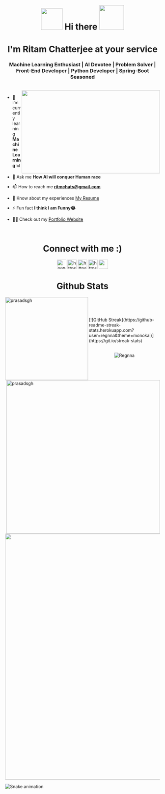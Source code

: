 
<!--
**regnna/regnna** is a ✨ _special_ ✨ repository because its `README.md` (this file) appears on your GitHub profile.

Here are some ideas to get you started:

- 🔭 I’m currently working on ...
- 🌱 I’m currently learning ...
- 👯 I’m looking to collaborate on ...
- 🤔 I’m looking for help with ...
- 💬 Ask me about ...
- 📫 How to reach me: ...
- 😄 Pronouns: ...
- ⚡ Fun fact: ...
-->
<h1 align="center"><img src="https://media.giphy.com/media/hvRJCLFzcasrR4ia7z/giphy.gif" width="70"> Hi there <img src="https://media.giphy.com/media/RgbO1w92kxLC3aIfSH/giphy.gif" width="80"></h1>
<h1 align="center"> I'm Ritam Chatterjee at your service </h1>
<h3 align="center">Machine Learning Enthusiast | AI Devotee | Problem Solver | Front-End Developer | Python Developer | Spring-Boot Seasoned</h3>
<br>

<img align='right' src="https://media.giphy.com/media/2IudUHdI075HL02Pkk/giphy.gif" width="450" height='270'>


<!-- <p>Let's check it first</p> -->

<!-- <p align="left"> <img src="https://komarev.com/ghpvc/?username=regnna&label=Profile%20views&color=0e75b6&style=flat" alt="regnna" /> </p> -->

<!-- <p align="left"> <a href="https://github.com/ryo-ma/github-profile-trophy"><img src="https://github-profile-trophy.vercel.app/?username=regnna" alt="regnna" /></a> </p> -->







<!-- <p align="left">
<a href="https://www.linkedin.com/in/ritmchattrg/" target="blank"><img align="center" src="https://raw.githubusercontent.com/rahuldkjain/github-profile-readme-generator/master/src/images/icons/Social/linkedin.svg" alt="ritmchattrg" height="30" width="40" /></a>
</p> -->

- 🌱 I’m currently learning **Machine Learning** 📊

- 💬 Ask me **How AI will conquer Human race**

- 📫 How to reach me **ritmchats@gmail.com**

- 📄 Know about my experiences [My Resume](https://docs.google.com/document/d/10kw40lPIfI21bUk2AQ-__KkEfQsl3G_q/edit?usp=drive_link&ouid=107050676708289186911&rtpof=true&sd=true)

- ⚡ Fun fact **I think I am Funny😂**

- 👨‍💻 Check out my [Portfolio Website](https://ritam-on-the-web.netlify.app/)

<br>
<h1 align="center">Connect with me :)</h1>
<p align="center">
<!--   <br> -->
<p align="center">
<a href="https://twitter.com/knobodykares" target="blank"><img align="center" src="https://raw.githubusercontent.com/rahuldkjain/github-profile-readme-generator/master/src/images/icons/Social/twitter.svg" alt="www.twitter.com/rishikr_twt" height="30" width="30" /></a>
<a href="https://www.linkedin.com/in/ritmchttrg/" target="blank"><img align="center" src="https://raw.githubusercontent.com/rahuldkjain/github-profile-readme-generator/master/src/images/icons/Social/linked-in-alt.svg" alt="https://www.linkedin.com/in/ritmchttrg" height="30" width="30" /></a>
<a href="https://www.instagram.com/ritmchats_ig" target="blank"><img align="center" src="https://raw.githubusercontent.com/rahuldkjain/github-profile-readme-generator/master/src/images/icons/Social/instagram.svg" alt="https://www.instagram.com/ritmchat_ig/" height="30" width="30" /></a>
<a href="https://www.kaggle.com/ritmchat" target="blank"><img align="center" src="https://raw.githubusercontent.com/rahuldkjain/github-profile-readme-generator/master/src/images/icons/Social/kaggle.svg" alt="https://www.kaggle.com/rishikumar15" height="30" width="30" /></a>
<a href="https://leetcode.com/Regnna/" target="blank"><img align="center" src="https://img.icons8.com/external-tal-revivo-color-tal-revivo/96/000000/external-level-up-your-coding-skills-and-quickly-land-a-job-logo-color-tal-revivo.png" height="30" width="30"/></a>
</p>

<h1 align="center">Github Stats</h1>
<p ><img align="left" src="https://github-readme-stats.vercel.app/api/top-langs/?username=regnna" alt="prasadsgh" width="270" /></p>

<p>&nbsp;<img align="right" src="https://github-readme-stats.vercel.app/api?username=regnna&show_icons=true&locale=en" alt="prasadsgh" width="500"/></p>
<br/>
<br/>
<!-- <p align='right' ><img align="https://github-readme-streak-stats.herokuapp.com/?user=regnna&theme=monokai" alt="Ritam" /></p> -->
[![GitHub Streak](https://github-readme-streak-stats.herokuapp.com?user=regnna&theme=monokai)](https://git.io/streak-stats)
<!-- <p><img align="left" src="https://github-readme-stats-ruby-one.vercel.app/api/top-langs?username=regnna&show_icons=true&locale=en&layout=compact&theme=radical" alt="regnna" /></p> -->
<!-- &nbsp -->
<!-- &nbsp -->
<!-- <p>&nbsp;<img align="center" src="https://github-readme-stats.vercel.app/api?username=regnna&show_icons=true&locale=en&theme=radical" alt="regnna" /></p> -->

<br/>
<br/>
<!-- <p><img align="center" src="https://github-readme-streak-stats.herokuapp.com/?user=regnna&" alt="regnna" /></p> -->

<p align="center"> <img src="https://komarev.com/ghpvc/?username=regnna&label=Profile%20views&color=0e75b6&style=flat" alt="Regnna" /> </p>
<p align="center">
<!-- <a href="https://github.com/ryo-ma/github-profile-trophy"><h2 align='center'>🏆 Github Profile Trophy</h2></a> -->
<a href="https://github.com/ryo-ma/github-profile-trophy" align='center'>
   <p align="center">
   
   <img width=800 src="https://github-profile-trophy.vercel.app/?username=regnna&theme=monokai&row=1"/>
   </p>
</a>
</p>

<!-- <p align="center"> <a href="https://github.com/ryo-ma/github-profile-trophy"><img src="[https://github-profile-trophy.vercel.app/?username=regnna](https://github-profile-trophy.vercel.app/?username=regnna&theme=onedark&row=1)" alt="Ritam Chatterjee" /></a> </p>-->


![Snake animation](https://github.com/regnna/regnna/blob/output/github-contribution-grid-snake.svg)





